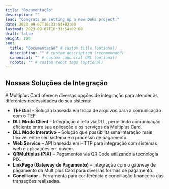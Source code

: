 ```yaml
---
title: "Documentação"
description: ""
lead: "Congrats on setting up a new Doks project!"
date: 2023-09-07T16:33:54+02:00
lastmod: 2023-09-07T16:33:54+02:00
draft: false
weight: 100
seo:
  title: "Documentação" # custom title (optional)
  description: "" # custom description (recommended)
  canonical: "" # custom canonical URL (optional)
  robots: "" # custom robot tags (optional)
---
```


## Nossas Soluções de Integração

A Multiplus Card oferece diversas opções de integração para atender às diferentes necessidades do seu sistema:

- **TEF Dial** – Solução baseada em troca de arquivos para a comunicação com o TEF.
- **DLL Modo Client** – Integração direta via DLL, permitindo comunicação eficiente entre sua aplicação e os serviços da Multiplus Card.
- **DLL Modo Interativo** – Solução que possibilita uma interação mais flexível entre seu sistema e o processo de pagamento.
- **Web Service** – API baseada em HTTP para integração com sistemas web e aplicações em nuvem.
- **QRMultiplus (PIX)** – Pagamentos via QR Code utilizando a tecnologia PIX.
- **LinkPago (Gateway de Pagamento)** – Integração com o gateway de pagamento da Multiplus Card para diversas formas de pagamento.
- **Conciliador** – Ferramenta para conferência e conciliação financeira das transações realizadas.
